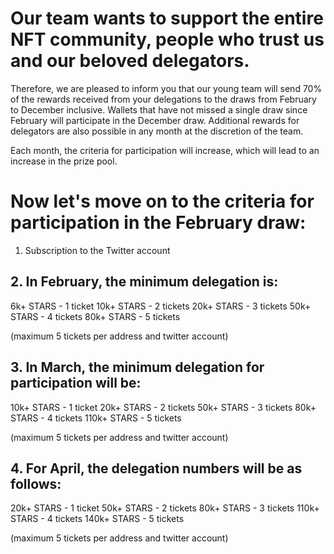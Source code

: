 # Our team wants to support the entire NFT community, people who trust us and our beloved delegators.

Therefore, we are pleased to inform you that our young team will send 70% of the rewards received from your delegations to the draws from February to December inclusive.
Wallets that have not missed a single draw since February will participate in the December draw.
Additional rewards for delegators are also possible in any month at the discretion of the team.

Each month, the criteria for participation will increase, which will lead to an increase in the prize pool.

# Now let's move on to the criteria for participation in the February draw:

1. Subscription to the Twitter account

## 2. In February, the minimum delegation is:

6k+ STARS - 1 ticket
10k+ STARS - 2 tickets
20k+ STARS - 3 tickets
50k+ STARS - 4 tickets
80k+ STARS - 5 tickets

(maximum 5 tickets per address and twitter account)

## 3. In March, the minimum delegation for participation will be:

10k+ STARS - 1 ticket
20k+ STARS - 2 tickets
50k+ STARS - 3 tickets
80k+ STARS - 4 tickets
110k+ STARS - 5 tickets

(maximum 5 tickets per address and twitter account)

## 4. For April, the delegation numbers will be as follows:

20k+ STARS - 1 ticket
50k+ STARS - 2 tickets
80k+ STARS - 3 tickets
110k+ STARS - 4 tickets
140k+ STARS - 5 tickets

(maximum 5 tickets per address and twitter account)
